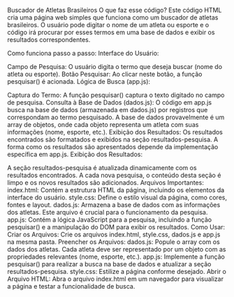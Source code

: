 Buscador de Atletas Brasileiros
O que faz esse código?
Este código HTML cria uma página web simples que funciona como um buscador de atletas brasileiros. O usuário pode digitar o nome de um atleta ou esporte e o código irá procurar por esses termos em uma base de dados e exibir os resultados correspondentes.

Como funciona passo a passo:
Interface do Usuário:

Campo de Pesquisa: O usuário digita o termo que deseja buscar (nome do atleta ou esporte).
Botão Pesquisar: Ao clicar neste botão, a função pesquisar() é acionada.
Lógica de Busca (app.js):

Captura do Termo: A função pesquisar() captura o texto digitado no campo de pesquisa.
Consulta à Base de Dados (dados.js): O código em app.js busca na base de dados (armazenada em dados.js) por registros que correspondam ao termo pesquisado. A base de dados provavelmente é um array de objetos, onde cada objeto representa um atleta com suas informações (nome, esporte, etc.).
Exibição dos Resultados: Os resultados encontrados são formatados e exibidos na seção resultados-pesquisa. A forma como os resultados são apresentados depende da implementação específica em app.js.
Exibição dos Resultados:

A seção resultados-pesquisa é atualizada dinamicamente com os resultados encontrados. A cada nova pesquisa, o conteúdo desta seção é limpo e os novos resultados são adicionados.
Arquivos Importantes:
index.html: Contém a estrutura HTML da página, incluindo os elementos da interface do usuário.
style.css: Define o estilo visual da página, como cores, fontes e layout.
dados.js: Armazena a base de dados com as informações dos atletas. Este arquivo é crucial para o funcionamento da pesquisa.
app.js: Contém a lógica JavaScript para a pesquisa, incluindo a função pesquisar() e a manipulação do DOM para exibir os resultados.
Como Usar:
Criar os Arquivos: Crie os arquivos index.html, style.css, dados.js e app.js na mesma pasta.
Preencher os Arquivos:
dados.js: Popule o array com os dados dos atletas. Cada atleta deve ser representado por um objeto com as propriedades relevantes (nome, esporte, etc.).
app.js: Implemente a função pesquisar() para realizar a busca na base de dados e atualizar a seção resultados-pesquisa.
style.css: Estilize a página conforme desejado.
Abrir o Arquivo HTML: Abra o arquivo index.html em um navegador para visualizar a página e testar a funcionalidade de busca.
